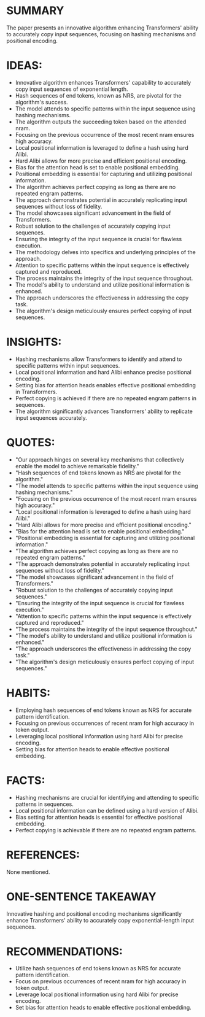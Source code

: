 # SUMMARY
The paper presents an innovative algorithm enhancing Transformers' ability to accurately copy input sequences, focusing on hashing mechanisms and positional encoding.

# IDEAS:
- Innovative algorithm enhances Transformers' capability to accurately copy input sequences of exponential length.
- Hash sequences of end tokens, known as NRS, are pivotal for the algorithm's success.
- The model attends to specific patterns within the input sequence using hashing mechanisms.
- The algorithm outputs the succeeding token based on the attended nram.
- Focusing on the previous occurrence of the most recent nram ensures high accuracy.
- Local positional information is leveraged to define a hash using hard Alibi.
- Hard Alibi allows for more precise and efficient positional encoding.
- Bias for the attention head is set to enable positional embedding.
- Positional embedding is essential for capturing and utilizing positional information.
- The algorithm achieves perfect copying as long as there are no repeated engram patterns.
- The approach demonstrates potential in accurately replicating input sequences without loss of fidelity.
- The model showcases significant advancement in the field of Transformers.
- Robust solution to the challenges of accurately copying input sequences.
- Ensuring the integrity of the input sequence is crucial for flawless execution.
- The methodology delves into specifics and underlying principles of the approach.
- Attention to specific patterns within the input sequence is effectively captured and reproduced.
- The process maintains the integrity of the input sequence throughout.
- The model's ability to understand and utilize positional information is enhanced.
- The approach underscores the effectiveness in addressing the copy task.
- The algorithm's design meticulously ensures perfect copying of input sequences.

# INSIGHTS:
- Hashing mechanisms allow Transformers to identify and attend to specific patterns within input sequences.
- Local positional information and hard Alibi enhance precise positional encoding.
- Setting bias for attention heads enables effective positional embedding in Transformers.
- Perfect copying is achieved if there are no repeated engram patterns in sequences.
- The algorithm significantly advances Transformers' ability to replicate input sequences accurately.

# QUOTES:
- "Our approach hinges on several key mechanisms that collectively enable the model to achieve remarkable fidelity."
- "Hash sequences of end tokens known as NRS are pivotal for the algorithm."
- "The model attends to specific patterns within the input sequence using hashing mechanisms."
- "Focusing on the previous occurrence of the most recent nram ensures high accuracy."
- "Local positional information is leveraged to define a hash using hard Alibi."
- "Hard Alibi allows for more precise and efficient positional encoding."
- "Bias for the attention head is set to enable positional embedding."
- "Positional embedding is essential for capturing and utilizing positional information."
- "The algorithm achieves perfect copying as long as there are no repeated engram patterns."
- "The approach demonstrates potential in accurately replicating input sequences without loss of fidelity."
- "The model showcases significant advancement in the field of Transformers."
- "Robust solution to the challenges of accurately copying input sequences."
- "Ensuring the integrity of the input sequence is crucial for flawless execution."
- "Attention to specific patterns within the input sequence is effectively captured and reproduced."
- "The process maintains the integrity of the input sequence throughout."
- "The model's ability to understand and utilize positional information is enhanced."
- "The approach underscores the effectiveness in addressing the copy task."
- "The algorithm's design meticulously ensures perfect copying of input sequences."

# HABITS:
- Employing hash sequences of end tokens known as NRS for accurate pattern identification.
- Focusing on previous occurrences of recent nram for high accuracy in token output.
- Leveraging local positional information using hard Alibi for precise encoding.
- Setting bias for attention heads to enable effective positional embedding.

# FACTS:
- Hashing mechanisms are crucial for identifying and attending to specific patterns in sequences.
- Local positional information can be defined using a hard version of Alibi.
- Bias setting for attention heads is essential for effective positional embedding.
- Perfect copying is achievable if there are no repeated engram patterns.

# REFERENCES:
None mentioned.

# ONE-SENTENCE TAKEAWAY
Innovative hashing and positional encoding mechanisms significantly enhance Transformers' ability to accurately copy exponential-length input sequences.

# RECOMMENDATIONS:
- Utilize hash sequences of end tokens known as NRS for accurate pattern identification.
- Focus on previous occurrences of recent nram for high accuracy in token output.
- Leverage local positional information using hard Alibi for precise encoding.
- Set bias for attention heads to enable effective positional embedding.